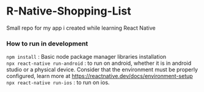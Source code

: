 # R-Native-Shopping-List
Small repo for my app i created while learning React Native

### How to run in development
`npm install` : Basic node package manager libraries installation\
`npx react-native run-android` : to run on android, whether it is in android studio or a physical device. Consider that the environment must be properly configured, learn more at https://reactnative.dev/docs/environment-setup \
`npx react-native run-ios` : to run on ios.
